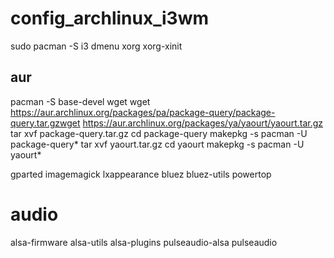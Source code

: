 # config_archlinux_i3wm


sudo pacman -S i3 dmenu xorg xorg-xinit

## aur

pacman -S base-devel wget
wget https://aur.archlinux.org/packages/pa/package-query/package-query.tar.gzwget 
https://aur.archlinux.org/packages/ya/yaourt/yaourt.tar.gz
tar xvf package-query.tar.gz
cd package-query
makepkg -s 
pacman -U package-query*
tar xvf yaourt.tar.gz
cd yaourt
makepkg -s 
pacman -U yaourt*


gparted
imagemagick
lxappearance
bluez
bluez-utils
powertop

# audio
alsa-firmware alsa-utils alsa-plugins pulseaudio-alsa pulseaudio
